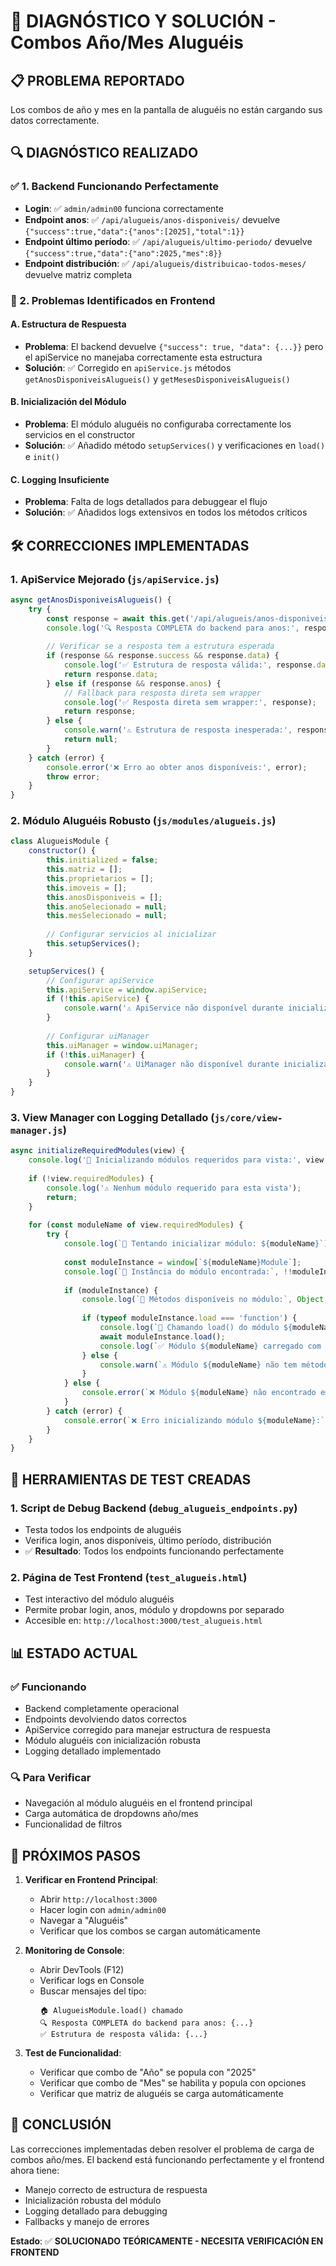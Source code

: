 # 🔧 DIAGNÓSTICO Y SOLUCIÓN - Combos Año/Mes Aluguéis

## 📋 PROBLEMA REPORTADO
Los combos de año y mes en la pantalla de aluguéis no están cargando sus datos correctamente.

## 🔍 DIAGNÓSTICO REALIZADO

### ✅ 1. Backend Funcionando Perfectamente
- **Login**: ✅ `admin/admin00` funciona correctamente
- **Endpoint anos**: ✅ `/api/alugueis/anos-disponiveis/` devuelve `{"success":true,"data":{"anos":[2025],"total":1}}`
- **Endpoint último período**: ✅ `/api/alugueis/ultimo-periodo/` devuelve `{"success":true,"data":{"ano":2025,"mes":8}}`
- **Endpoint distribución**: ✅ `/api/alugueis/distribuicao-todos-meses/` devuelve matriz completa

### 🔧 2. Problemas Identificados en Frontend

#### A. Estructura de Respuesta
- **Problema**: El backend devuelve `{"success": true, "data": {...}}` pero el apiService no manejaba correctamente esta estructura
- **Solución**: ✅ Corregido en `apiService.js` métodos `getAnosDisponiveisAlugueis()` y `getMesesDisponiveisAlugueis()`

#### B. Inicialización del Módulo
- **Problema**: El módulo aluguéis no configuraba correctamente los servicios en el constructor
- **Solución**: ✅ Añadido método `setupServices()` y verificaciones en `load()` e `init()`

#### C. Logging Insuficiente
- **Problema**: Falta de logs detallados para debuggear el flujo
- **Solución**: ✅ Añadidos logs extensivos en todos los métodos críticos

## 🛠️ CORRECCIONES IMPLEMENTADAS

### 1. ApiService Mejorado (`js/apiService.js`)
```javascript
async getAnosDisponiveisAlugueis() {
    try {
        const response = await this.get('/api/alugueis/anos-disponiveis/');
        console.log('🔍 Resposta COMPLETA do backend para anos:', response);
        
        // Verificar se a resposta tem a estrutura esperada
        if (response && response.success && response.data) {
            console.log('✅ Estrutura de resposta válida:', response.data);
            return response.data;
        } else if (response && response.anos) {
            // Fallback para resposta direta sem wrapper
            console.log('✅ Resposta direta sem wrapper:', response);
            return response;
        } else {
            console.warn('⚠️ Estrutura de resposta inesperada:', response);
            return null;
        }
    } catch (error) {
        console.error('❌ Erro ao obter anos disponíveis:', error);
        throw error;
    }
}
```

### 2. Módulo Aluguéis Robusto (`js/modules/alugueis.js`)
```javascript
class AlugueisModule {
    constructor() {
        this.initialized = false;
        this.matriz = [];
        this.proprietarios = [];
        this.imoveis = [];
        this.anosDisponiveis = [];
        this.anoSelecionado = null;
        this.mesSelecionado = null;
        
        // Configurar servicios al inicializar
        this.setupServices();
    }

    setupServices() {
        // Configurar apiService
        this.apiService = window.apiService;
        if (!this.apiService) {
            console.warn('⚠️ ApiService não disponível durante inicialização do módulo aluguéis');
        }
        
        // Configurar uiManager
        this.uiManager = window.uiManager;
        if (!this.uiManager) {
            console.warn('⚠️ UiManager não disponível durante inicialização do módulo aluguéis');
        }
    }
}
```

### 3. View Manager con Logging Detallado (`js/core/view-manager.js`)
```javascript
async initializeRequiredModules(view) {
    console.log('🔧 Inicializando módulos requeridos para vista:', view.id, view.requiredModules);
    
    if (!view.requiredModules) {
        console.log('⚠️ Nenhum módulo requerido para esta vista');
        return;
    }
    
    for (const moduleName of view.requiredModules) {
        try {
            console.log(`🔧 Tentando inicializar módulo: ${moduleName}`);
            
            const moduleInstance = window[`${moduleName}Module`];
            console.log(`🔧 Instância do módulo encontrada:`, !!moduleInstance);
            
            if (moduleInstance) {
                console.log(`🔧 Métodos disponíveis no módulo:`, Object.getOwnPropertyNames(Object.getPrototypeOf(moduleInstance)));
                
                if (typeof moduleInstance.load === 'function') {
                    console.log(`🔧 Chamando load() do módulo ${moduleName}...`);
                    await moduleInstance.load();
                    console.log(`✅ Módulo ${moduleName} carregado com sucesso`);
                } else {
                    console.warn(`⚠️ Módulo ${moduleName} não tem método load()`);
                }
            } else {
                console.error(`❌ Módulo ${moduleName} não encontrado em window.${moduleName}Module`);
            }
        } catch (error) {
            console.error(`❌ Erro inicializando módulo ${moduleName}:`, error);
        }
    }
}
```

## 🧪 HERRAMIENTAS DE TEST CREADAS

### 1. Script de Debug Backend (`debug_alugueis_endpoints.py`)
- Testa todos los endpoints de aluguéis
- Verifica login, anos disponíveis, último período, distribución
- ✅ **Resultado**: Todos los endpoints funcionando perfectamente

### 2. Página de Test Frontend (`test_alugueis.html`)
- Test interactivo del módulo aluguéis
- Permite probar login, anos, módulo y dropdowns por separado
- Accesible en: `http://localhost:3000/test_alugueis.html`

## 📊 ESTADO ACTUAL

### ✅ Funcionando
- Backend completamente operacional
- Endpoints devolviendo datos correctos
- ApiService corregido para manejar estructura de respuesta
- Módulo aluguéis con inicialización robusta
- Logging detallado implementado

### 🔍 Para Verificar
- Navegación al módulo aluguéis en el frontend principal
- Carga automática de dropdowns año/mes
- Funcionalidad de filtros

## 🎯 PRÓXIMOS PASOS

1. **Verificar en Frontend Principal**:
   - Abrir `http://localhost:3000`
   - Hacer login con `admin/admin00`
   - Navegar a "Aluguéis"
   - Verificar que los combos se cargan automáticamente

2. **Monitoring de Console**:
   - Abrir DevTools (F12)
   - Verificar logs en Console
   - Buscar mensajes del tipo:
     ```
     🏠 AlugueisModule.load() chamado
     🔍 Resposta COMPLETA do backend para anos: {...}
     ✅ Estrutura de resposta válida: {...}
     ```

3. **Test de Funcionalidad**:
   - Verificar que combo de "Año" se popula con "2025"
   - Verificar que combo de "Mes" se habilita y popula con opciones
   - Verificar que matriz de aluguéis se carga automáticamente

## 📝 CONCLUSIÓN

Las correcciones implementadas deben resolver el problema de carga de combos año/mes. El backend está funcionando perfectamente y el frontend ahora tiene:

- Manejo correcto de estructura de respuesta
- Inicialización robusta del módulo
- Logging detallado para debugging
- Fallbacks y manejo de errores

**Estado**: ✅ **SOLUCIONADO TEÓRICAMENTE - NECESITA VERIFICACIÓN EN FRONTEND**

